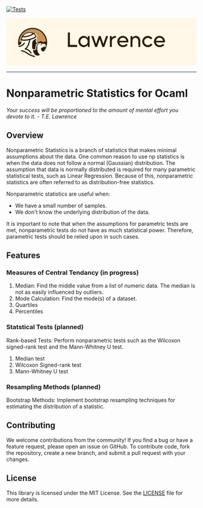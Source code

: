 [![Tests](https://github.com/ggsmith842/lawrence/actions/workflows/main.yml/badge.svg?branch=main)](https://github.com/ggsmith842/lawrence/actions/workflows/main.yml)

<picture align="left">
  <source media="(prefers-color-scheme: dark)" srcset="https://github.com/ggsmith842/lawrence/blob/main/static/Lawrence Banner.png">
  <img alt="Lawrence Logo" src="https://github.com/ggsmith842/lawrence/blob/main/static/Lawrence Banner.png">
</picture>

----
# Nonparametric Statistics for Ocaml
*Your success will be proportioned to the amount of mental effort you devote to it. - T.E. Lawrence*

## Overview
Nonparametric Statistics is a branch of statistics that makes minimal assumptions about the data. One common reason to use np statistics is when the data does not follow a normal (Gaussian) distribution. The assumption that data is normally distributed is required for many parametric statistical tests, such as Linear Regression. Because of this, nonparametric statistics are often referred to as distribution-free statistics.

Nonparametric statistics are useful when:

- We have a small number of samples.
- We don't know the underlying distribution of the data.

It is important to note that when the assumptions for parametric tests are met, nonparametric tests do not have as much statistical power. Therefore, parametric tests should be relied upon in such cases.

## Features

### Measures of Central Tendancy (in progress)
1. Median: Find the middle value from a list of numeric data. The median is not as easily influenced by outliers.
2. Mode Calculation: Find the mode(s) of a dataset.
3. Quartiles
4. Percentiles

### Statstical Tests (planned)
Rank-based Tests: Perform nonparametric tests such as the Wilcoxon signed-rank test and the Mann-Whitney U test.
1. Median test
2. Wilcoxon Signed-rank test
3. Mann-Whitney U test

### Resampling Methods (planned)
Bootstrap Methods: Implement bootstrap resampling techniques for estimating the distribution of a statistic.

###

## Contributing
We welcome contributions from the community! If you find a bug or have a feature request, please open an issue on GitHub. To contribute code, fork the repository, create a new branch, and submit a pull request with your changes.

## License
This library is licensed under the MIT License. See the [LICENSE](https://github.com/ggsmith842/lawrence/blob/main/LICENSE) file for more details.
